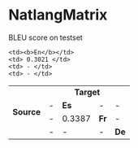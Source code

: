 NatlangMatrix
=============



BLEU score on testset
<table>
  <tr>
    <td rowspan="5" align="center"><b>Source</b></td>
    <td colspan="4" align="center"><b>Target</b></td>
    
  </tr>
  <tr>
    
    <td><b>En</b></td>
    <td> 0.3021 </td>
    <td> - </td>
    <td> - </td>
  </tr>
    <tr>
    <td> - </td>
    <td><b>Es</b></td>
    <td> - </td>
    <td> - </td>
  </tr>
    <tr>
    <td> - </td>
    <td>0.3387</td>
    <td><b>Fr</b></td>
    <td> - </td>
  </tr>
    <tr>
    <td> - </td>
    <td> - </td>
    <td> - </td>
    <td><b>De</b></td>
  </tr>
</table>
